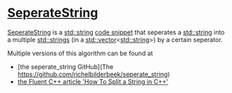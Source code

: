 # [SeperateString](CppSeperateString.md)

[SeperateString](CppSeperateString.md) is a
[std::string](CppStdString.md) [code snippet](CppCodeSnippets.md) that
seperates a [std::string](CppStdString.md) into a multiple
[std::strings](CppStdString.md) (in a
[std::vector](CppVector.md)&lt;[std::string](CppStdString.md)&gt;) by
a certain seperator.

Multiple versions of this algorithm can be found at

 * [the seperate_string GitHub](The https://github.com/richelbilderbeek/seperate_string)
 * [the Fluent C++ article 'How To Split a String in C++'](http://www.fluentcpp.com/2017/04/21/how-to-split-a-string-in-c)
